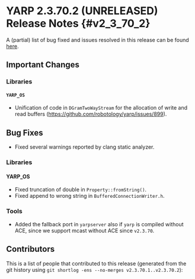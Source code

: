 YARP 2.3.70.2 (UNRELEASED) Release Notes                            {#v2_3_70_2}
========================================


A (partial) list of bug fixed and issues resolved in this release can be found
[here](https://github.com/robotology/yarp/issues?q=label%3A%22Fixed+in%3A+YARP+v2.3.70.2%22).

Important Changes
-----------------

### Libraries

#### `YARP_OS`

* Unification of code in `DGramTwoWayStream` for the allocation of write
  and read buffers (https://github.com/robotology/yarp/issues/899).

Bug Fixes
---------

* Fixed several warnings reported by clang static analyzer.

### Libraries

#### YARP_OS

* Fixed truncation of double in `Property::fromString()`.
* Fixed append to wrong string in `BufferedConnectionWriter.h`.

### Tools

* Added the fallback port in `yarpserver` also if `yarp`
  is compiled without ACE, since we support mcast without
  ACE since `v2.3.70`.

Contributors
------------

This is a list of people that contributed to this release (generated from the
git history using `git shortlog -ens --no-merges v2.3.70.1..v2.3.70.2`):

```
```
